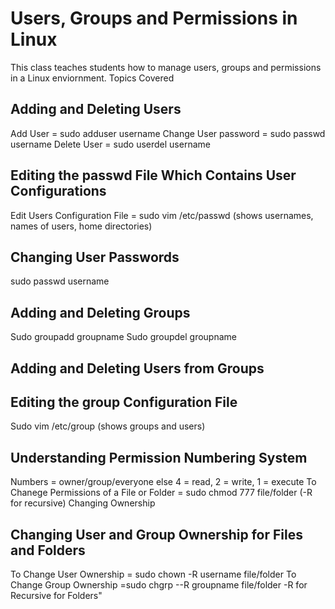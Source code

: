 # Users, Groups and Permissions in Linux

This class teaches students how to manage users, groups and permissions in a Linux enviornment.
Topics Covered

## Adding and Deleting Users
Add User = sudo adduser username
Change User password = sudo passwd username
Delete User = sudo userdel username

## Editing the passwd File Which Contains User Configurations
Edit Users Configuration File = sudo vim /etc/passwd (shows usernames, names of users, home directories)

## Changing User Passwords
sudo passwd username

## Adding and Deleting Groups
Sudo groupadd groupname
Sudo groupdel groupname

## Adding and Deleting Users from Groups

## Editing the group Configuration File
Sudo vim /etc/group (shows groups and users)

## Understanding Permission Numbering System
Numbers = owner/group/everyone else
4 = read, 2 = write, 1 = execute
To Chanege Permissions of a File or Folder = sudo chmod 777 file/folder (-R for recursive)
Changing Ownership

## Changing User and Group Ownership for Files and Folders
To Change User Ownership = sudo chown -R username file/folder
To Change Group Ownership =sudo chgrp --R groupname file/folder
-R for Recursive for Folders"
